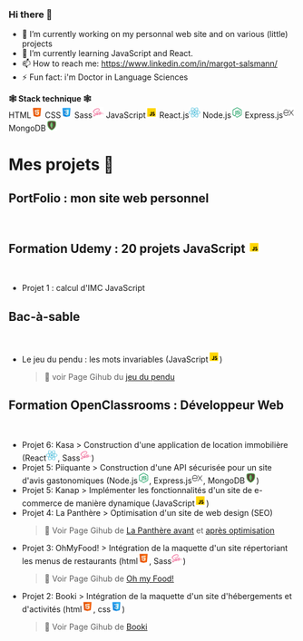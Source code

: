 ### Hi there 👋 

- 🔭 I’m currently working on my personnal web site and on various (little) projects
- 🌱 I’m currently learning JavaScript and React.
- 📫 How to reach me: https://www.linkedin.com/in/margot-salsmann/ 
- ⚡ Fun fact: i'm Doctor in Language Sciences

**🕸 Stack technique 🕸** <br>
HTML<img src="./icons8-html-48.png" width="20px"> CSS<img src="./icons8-css-48.png" width="20px"/> Sass<img src="./icons8-sass-48.png" width="20px"/> JavaScript<img src="./icons8-javascript-48.png" width="20px"/> React.js<img src="./icons8-react-js-48.png" width="20px"/> Node.js<img src="./icons8-node-js-48.png" width="20px"/> Express.js<img src="./icons8-express-js-48.png" width="20px"/> MongoDB<img src="./icons8-mongodb-48.png" width="20px"/>


### <h1 font-size="18px">Mes projets 🤖 </h1>

**<h2>PortFolio : mon site web personnel</h2>** <br>

**<h2>Formation Udemy : 20 projets JavaScript <img src="./icons8-javascript-48.png" width="20px"/> </h2>** <br>
  * Projet 1 : calcul d'IMC JavaScript 

**<h2>Bac-à-sable</h2>** <br>
  * Le jeu du pendu : les mots invariables (JavaScript<img src="./icons8-javascript-48.png" width="20px"/>) <br>
    > 📍 <span> voir Page Gihub du <a href="https://zeiah.github.io/Zeiah_Bac-a-sable_Jeu_LePendu_github.io/">jeu du pendu</a>

**<h2>Formation OpenClassrooms : Développeur Web </h2>** <br>
  * Projet 6: Kasa > Construction d'une application de location immobilière (React<img src="./icons8-react-js-48.png" width="20px"/>, Sass<img src="./icons8-sass-48.png" width="20px"/>)
  * Projet 5: Piiquante > Construction d'une API sécurisée pour un site d'avis gastonomiques (Node.js<img src="./icons8-node-js-48.png" width="20px"/>, Express.js<img src="./icons8-express-js-48.png" width="20px"/>, MongoDB<img src="./icons8-mongodb-48.png" width="20px"/>)
  * Projet 5: Kanap > Implémenter les fonctionnalités d'un site de e-commerce de manière dynamique (JavaScript<img src="./icons8-javascript-48.png" width="20px"/>)
  * Projet 4: La Panthère > Optimisation d'un site de web design (SEO)
    > 📍 <span> Voir Page Gihub de </span> <a href="https://zeiah.github.io/Zeiah_OC_P4_LaPanthere_avant_github.io/index.html"> La Panthère avant</a> <span> et </span> <a href="https://zeiah.github.io/Zeiah_OC_P4_LaPanthere_optimisation_github.io/"> après optimisation</a> 
  * Projet 3: OhMyFood! > Intégration de la maquette d'un site répertoriant les menus de restaurants (html<img src="./icons8-html-48.png" width="20px">, Sass<img src="./icons8-sass-48.png" width="20px"/>)
    > 📍 <span> Voir Page Gihub de </span> <a href="https://zeiah.github.io/Zeiah_OC_P3_Ohmyfood_github.io/index.html">Oh my Food!</a>
  * Projet 2: Booki > Intégration de la maquette d'un site d'hébergements et d'activités (html<img src="./icons8-html-48.png" width="20px">, css<img src="./icons8-css-48.png" width="20px"/>)
    > 📍 <span> Voir Page Gihub de </span> <a href="https://zeiah.github.io/OC_P2_Booki_github.io/">Booki</a> 
 


<!--
**Zeiah/Zeiah** is a ✨ _special_ ✨ repository because its `README.md` (this file) appears on your GitHub profile.
-->
